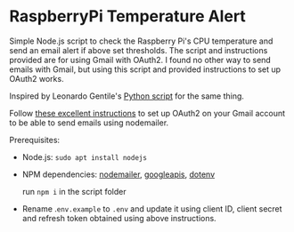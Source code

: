 # RaspberryPi Temperature Alert

Simple Node.js script to check the Raspberry Pi's CPU temperature and send an email alert if above set thresholds. The script and instructions provided are for using Gmail with OAuth2. I found no other way to send emails with Gmail, but using this script and provided instructions to set up OAuth2 works.

Inspired by Leonardo Gentile's [Python script](https://gist.github.com/LeonardoGentile/7a5330e6bc55860feee5d0dd79e7965d) for the same thing.

Follow [these excellent instructions](https://medium.com/@nickroach_50526/sending-emails-with-node-js-using-smtp-gmail-and-oauth2-316fe9c790a1) to set up OAuth2 on your Gmail account to be able to send emails using nodemailer.

Prerequisites:

- Node.js:
  `sudo apt install nodejs`
- NPM dependencies: [nodemailer](https://nodemailer.com/smtp/oauth2/), [googleapis](https://www.npmjs.com/package/googleapis), [dotenv](https://www.npmjs.com/package/dotenv)

  run `npm i` in the script folder
- Rename .`env.example` to `.env` and update it using client ID, client secret and refresh token obtained using above instructions.
